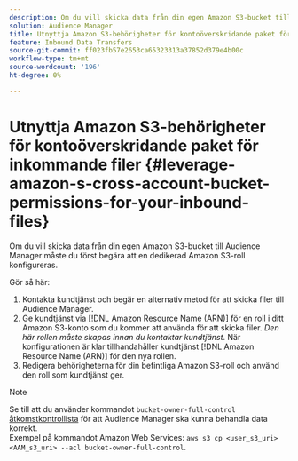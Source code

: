 ```yaml
---
description: Om du vill skicka data från din egen Amazon S3-bucket till Audience Manager måste du först begära att en dedikerad Amazon S3-roll konfigureras.
solution: Audience Manager
title: Utnyttja Amazon S3-behörigheter för kontoöverskridande paket för inkommande filer
feature: Inbound Data Transfers
source-git-commit: ff023fb57e2653ca65323313a37852d379e4b00c
workflow-type: tm+mt
source-wordcount: '196'
ht-degree: 0%

---
```



# Utnyttja Amazon S3-behörigheter för kontoöverskridande paket för inkommande filer {#leverage-amazon-s-cross-account-bucket-permissions-for-your-inbound-files}

Om du vill skicka data från din egen Amazon S3-bucket till Audience Manager måste du först begära att en dedikerad Amazon S3-roll konfigureras.

Gör så här:

1. Kontakta kundtjänst och begär en alternativ metod för att skicka filer till Audience Manager.
2. Ge kundtjänst via [!DNL Amazon Resource Name (ARN)] för en roll i ditt Amazon S3-konto som du kommer att använda för att skicka filer. _Den här rollen måste skapas innan du kontaktar kundtjänst_. När konfigurationen är klar tillhandahåller kundtjänst [!DNL Amazon Resource Name (ARN)] för den nya rollen.
3. Redigera behörigheterna för din befintliga Amazon S3-roll och använd den roll som kundtjänst ger.

>[!NOTE]
>
>Se till att du använder kommandot `bucket-owner-full-control` [åtkomstkontrollista](https://docs.aws.amazon.com/AmazonS3/latest/userguide/about-object-ownership.html) för att Audience Manager ska kunna behandla data korrekt.
><br>
>Exempel på kommandot Amazon Web Services: `aws s3 cp <user_s3_uri> <AAM_s3_uri> --acl bucket-owner-full-control`.

